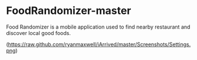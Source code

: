 # FoodRandomizer-master
Food Randomizer is a mobile application used to find nearby restaurant and discover local good foods.

(https://raw.github.com/ryanmaxwell/iArrived/master/Screenshots/Settings.png)

